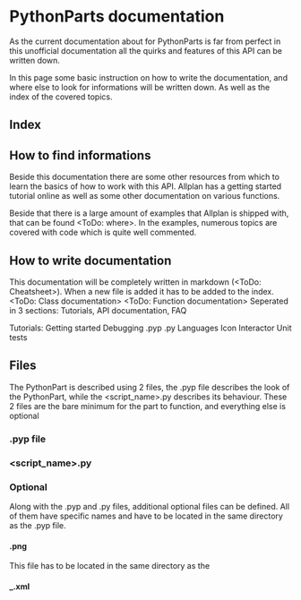 # PythonParts documentation

As the current documentation about for PythonParts is far from perfect in 
this unofficial documentation all the quirks and features of 
this API can be written down. 

In this page some basic instruction on how to write the documentation,
and where else to look for informations will be written down. As well 
as the index of the covered topics.

## Index


## How to find informations

Beside this documentation there are some other resources from which
to learn the basics of how to work with this API. Allplan has a getting 
started tutorial online as well as some other documentation on various
functions. 

Beside that there is a large amount of examples that Allplan
is shipped with, that can be found <ToDo: where>. In the examples, 
numerous topics are covered with code which is quite well commented.

## How to write documentation

This documentation will be completely written in markdown (<ToDo: Cheatsheet>).
When a new file is added it has to be added to the index.
<ToDo: Class documentation>
<ToDo: Function documentation>
Seperated in 3 sections: Tutorials, API documentation, FAQ



Tutorials:
	Getting started
	Debugging
	.pyp
	.py
	Languages
	Icon
	Interactor
	Unit tests
	


## Files

The PythonPart is described using 2 files, the <name>.pyp file 
describes the look of the PythonPart, while the <script_name>.py 
describes its behaviour. These 2 files are the bare minimum for the 
part to function, and everything else is optional

### .pyp file



### <script_name>.py 

### Optional

Along with the .pyp and .py files, additional optional files 
can be defined. All of them have specific names and have to be located
in the same directory as the <name>.pyp file.

#### <name>.png

This file has to be located in the same directory as the 

#### <name>_<lang>.xml






